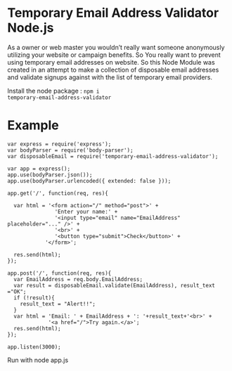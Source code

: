 # Temporary Email Address Validator Node.js
As a owner or web master you wouldn’t really want someone anonymously utilizing your website or campaign benefits. So You really want to prevent using temporary email addresses on website. So this Node Module was created in an attempt to make a collection of disposable email addresses and validate signups against with the list of temporary email providers.

Install the node package : <code>npm i temporary-email-address-validator</code>

# Example
```
var express = require('express');
var bodyParser = require('body-parser');
var disposableEmail = require('temporary-email-address-validator');

var app = express();
app.use(bodyParser.json());
app.use(bodyParser.urlencoded({ extended: false }));

app.get('/', function(req, res){

  var html = '<form action="/" method="post">' +
               'Enter your name:' +
               '<input type="email" name="EmailAddress" placeholder="..." />' +
               '<br>' +
               '<button type="submit">Check</button>' +
            '</form>';
               
  res.send(html);
});

app.post('/', function(req, res){
  var EmailAddress = req.body.EmailAddress;
  var result = disposableEmail.validate(EmailAddress), result_text ="OK";
  if (!result){
    result_text = "Alert!!";
  }
  var html = 'Email: ' + EmailAddress + ': '+result_text+'<br>' +
             '<a href="/">Try again.</a>';
  res.send(html);
});

app.listen(3000);
```

Run with node app.js
